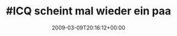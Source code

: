 ---
retweeted: false
source: <a href="http://twitter.com" rel="nofollow">Twitter Web Client</a>
entities:
  hashtags:
  - text: ICQ
    indices:
    - '0'
    - '4'
  symbols: []
  user_mentions: []
  urls: []
display_text_range:
- '0'
- '102'
favorite_count: '0'
id_str: '1302048041'
truncated: false
retweet_count: '0'
id: '1302048041'
created_at: Mon Mar 09 20:16:12 +0000 2009
favorited: false
full_text: "#ICQ scheint mal wieder ein paar Bytes in ihrem Protokoll geändert zu
  haben: http://tinyurl.com/csg5x5"
lang: de
tags:
- ICQ
- pesos:twitter
date: '2009-03-09T20:16:12+00:00'
src: https://twitter.com/bascht/status/1302048041
original_url: https://twitter.com/bascht/status/1302048041
type: twitter_tweet
text: "#ICQ scheint mal wieder ein paar Bytes in ihrem Protokoll geändert zu haben:
  http://tinyurl.com/csg5x5"
title: "#ICQ scheint mal wieder ein paa"

---